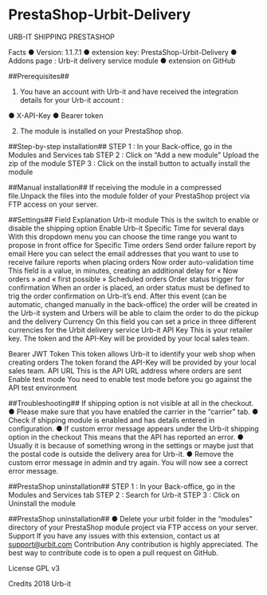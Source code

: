 # PrestaShop-Urbit-Delivery

URB-IT SHIPPING PRESTASHOP

Facts
●	Version: 1.1.7.1
●	extension key: PrestaShop-Urbit-Delivery
●	Addons page : Urb-it delivery service module
●	extension on GitHub

##Prerequisites##
1.	You have an account with Urb-it and have received the integration details for your Urb-it account :

●	X-API-Key
●	Bearer token

2.	The module is installed on your PrestaShop shop.

##Step-by-step installation##
STEP 1 : In your Back-office, go in the Modules and Services tab
STEP 2 : Click on “Add a new module” Upload the zip of the module
STEP 3 : Click on the install button to actually install the module

##Manual installation##
If receiving the module in a compressed file.Unpack the files into the module folder of your PrestaShop project via FTP access on your server.

##Settings##
Field	Explanation
Urb-it module	This is the switch to enable or disable the shipping option
Enable Urb-it Specific Time for several days 	With this dropdown menu you can choose the time range you want to propose in front office for Specific Time orders
Send order failure report by email	Here you can select the email addresses that you want to use to receive failure reports when placing orders
Now order auto-validation time	This field is a value, in minutes, creating an additional delay for « Now orders » and « first possible » Scheduled orders
Order status trigger for confirmation	When an order is placed, an order status must be defined to trig the order confirmation on Urb-it’s end. After this event (can be automatic, changed manually in the back-office) the order will be created in the Urb-it system and Urbers will be able to claim the order to do the pickup and the delivery
Currency	On this field you can set a price in three different currencies for the Urbit delivery service
Urb-it API Key	This is your retailer key. The token and the API-Key will be provided by your local sales team.

Bearer JWT Token	This token allows Urb-it to identify your web shop when creating orders The token forand the API-Key will be provided by your local sales team.
API URL	This is the API URL address where orders are sent
Enable test mode	You need to enable test mode before you go against the API test environment

##Troubleshooting##
If shipping option is not visible at all in the checkout.
●	Please make sure that you have enabled the carrier in the “carrier” tab.
●	Check if shipping module is enabled and has details entered in configuration.
●	If custom error message appears under the Urb-it shipping option in the checkout This means that the API has reported an error.
●	Usually it is because of something wrong in the settings or maybe just that the postal code is outside the delivery area for Urb-it.
●	Remove the custom error message in admin and try again. You will now see a correct error message.

##PrestaShop uninstallation##
STEP 1 : In your Back-office, go in the Modules and Services tab
STEP 2 : Search for Urb-it
STEP 3 : Click on Uninstall the module

##PrestaShop uninstallation##
●	Delete your urbit folder in the “modules” directory of your PrestaShop module project via FTP access on your server.
Support
If you have any issues with this extension, contact us at support@urbit.com
Contribution
Any contribution is highly appreciated. The best way to contribute code is to open a pull request on GitHub.

License
GPL v3

Credits
2018 Urb-it
